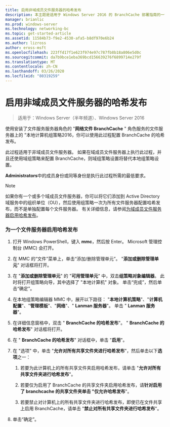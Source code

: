 ```yaml
---
title: 启用非域成员文件服务器的哈希发布
description: 本主题是适用于 Windows Server 2016 的 BranchCache 部署指南的一部分，它演示了如何在分布式和托管缓存模式下部署 BranchCache，以优化分支机构中的 WAN 带宽使用情况
manager: brianlic
ms.prod: windows-server
ms.technology: networking-bc
ms.topic: get-started-article
ms.assetid: 11584b73-f9e2-4530-afa5-b8df970e6b24
ms.author: lizross
author: eross-msft
ms.openlocfilehash: 223ffd17f1e623f974e97c787fb8b18a806e5d0c
ms.sourcegitcommit: da7b9bce1eba369bcd156639276f6899714e279f
ms.translationtype: MT
ms.contentlocale: zh-CN
ms.lasthandoff: 03/26/2020
ms.locfileid: "80319259"
---
```

# <a name="enable-hash-publication-for-non-domain-member-file-servers"></a>启用非域成员文件服务器的哈希发布

>适用于：Windows Server（半年频道）、Windows Server 2016

使用安装了文件服务服务器角色的 "**网络文件 BranchCache** " 角色服务的文件服务器上的 "本地计算机组策略2016，你可以使用此过程配置 BranchCache 的哈希发布。  
  
此过程适用于非域成员文件服务器。 如果在域成员文件服务器上执行此过程，并且还使用域组策略来配置 BranchCache，则域组策略设置将替代本地组策略设置。  
  
**Administrators**中的成员身份或同等身份是执行此过程所需的最低要求。  
  
> [!NOTE]  
> 如果你有一个或多个域成员文件服务器，你可以将它们添加到 Active Directory 域服务中的组织单位（OU），然后使用组策略一次为所有文件服务器配置哈希发布，而不是单独配置每个文件服务器。 有关详细信息，请参阅[为域成员文件服务器启用哈希发布](../../branchcache/deploy/Enable-Hash-Publication-for-Domain-Member-File-Servers.md)。  
  
### <a name="to-enable-hash-publication-for-one-file-server"></a>为一个文件服务器启用哈希发布  
  
1.  打开 Windows PowerShell，键入 **mmc**，然后按 Enter。 Microsoft 管理控制台 (MMC) 会打开。  
  
2.  在 MMC 的“文件”菜单上，单击“添加/删除管理单元”。 "**添加或删除管理单元**" 对话框将打开。  
  
3.  在 "**添加或删除管理单元**" 的 "**可用管理单元**" 中，双击**组策略对象编辑器**。 此时将打开组策略向导，其中选择了 "本地计算机" 对象。 单击“完成”，然后单击“确定”。  
  
4.  在本地组策略编辑器 MMC 中，展开以下路径： "**本地计算机策略**"、"**计算机配置**"、"**管理模板**"、"**网络**"、" **Lanman 服务器**"。 单击 " **Lanman 服务器**"。  
  
5.  在详细信息窗格中，双击 " **BranchCache 的哈希发布**"。 " **BranchCache 的哈希发布**" 对话框将打开。  
  
6.  在 " **BranchCache 的哈希发布**" 对话框中，单击 "**启用**"。  
  
7.  在 "选项" 中，单击 "**允许对所有共享文件夹进行哈希发布**"，然后单击以下**选项**之一：  
  
    1.  若要为此计算机上的所有共享文件夹启用哈希发布，请单击 "**允许对所有共享文件夹进行哈希发布**"。  
  
    2.  若要仅为启用了 BranchCache 的共享文件夹启用哈希发布，请**针对启用了 branchcache 的共享文件夹单击 "仅允许哈希发布**"。  
  
    3.  若要禁止对计算机上的所有共享文件夹进行哈希发布，即使已在文件共享上启用 BranchCache，请单击 "**禁止对所有共享文件夹进行哈希发布**"。  
  
8.  单击“确定”。  
  


